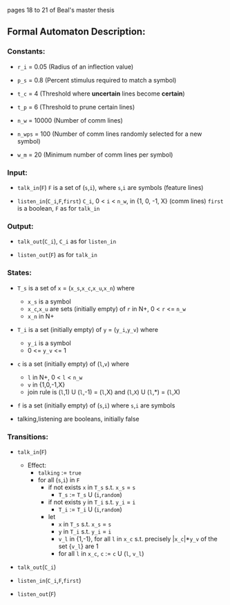 pages 18 to 21 of Beal's master thesis

## Formal Automaton Description:

### Constants:

- `r_i`   = 0.05  (Radius of an inflection value)

- `p_s`   = 0.8   (Percent stimulus required to match a symbol)

- `t_c`   = 4     (Threshold where __uncertain__ lines become __certain__)

- `t_p`   = 6     (Threshold to prune certain lines)

- `n_w`   = 10000 (Number of comm lines)

- `n_wps` =   100 (Number of comm lines randomly selected for a new symbol)

- `w_m`   =    20 (Minimum number of comm lines per symbol)

### Input:

- `talk_in`(`F`)
   `F` is a set of (`s`,`i`), where `s`,`i` are symbols (feature lines)

- `listen_in`(`C_i`,`F`,`first`)
   `C_i`, 0 < `i` < `n_w`, in {1, 0, -1, X} (comm lines)
   `first` is a boolean, `F` as for `talk_in`

### Output:

- `talk_out`(`C_i`), `C_i` as for `listen_in`

- `listen_out`(`F`) as for `talk_in`

### States:

- `T_s` is a set of `x` = (`x_s`,`x_c`,`x_u`,`x_n`) where
   - `x_s` is a symbol
   - `x_c`,`x_u` are sets (initially empty) of `r` in N+, 0 < `r` <= `n_w`
   - `x_n` in N+

- `T_i` is a set (initially empty) of `y` = (`y_i`,`y_v`) where
   - `y_i` is a symbol
   - 0 <= `y_v` <= 1

- `c` is a set (initially empty) of (`l`,`v`) where
  - `l` in N+, 0 < `l` < `n_w`
  - `v` in {1,0,-1,X}
  - join rule is (`l`,1) U (`l`,-1) = (`l`,X) and (`l`,`X`) U (`l`,*) = (`l`,X)

- `f` is a set (initially empty) of (`s`,`i`) where `s`,`i` are symbols

- talking,listening are booleans, initially false

### Transitions:

- `talk_in`(`F`)
   - Effect:
     - `talking` := `true`
     - for all (`s`,`i`) in `F`
       - if not exists `x` in `T_s` s.t. `x_s` = `s`
         - `T_s` := `T_s` U (`i`,`random`)
       - if not exists `y` in `T_i` s.t. `y_i` = `i`
         - `T_i` := `T_i` U (`i`,`random`)
       - let
         - `x` in `T_s` s.t. `x_s` = `s`
         - `y` in `T_i` s.t. `y_i` = `i`
         - `v_l` in {1,-1}, for all `l` in `x_c` s.t. precisely |`x_c`|*`y_v` of the set {`v_l`} are 1
         - for all `l` in `x_c`, `c` := `c` U (`l`, `v_l`)

- `talk_out`(`C_i`)

- `listen_in`(`C_i`,`F`,`first`)

- `listen_out`(`F`)
